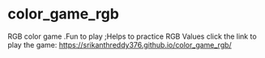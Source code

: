 # color_game_rgb
RGB color game .Fun to play ;Helps to practice RGB Values
click the link to play the game:
https://srikanthreddy376.github.io/color_game_rgb/

